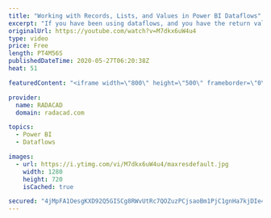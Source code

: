 ```yaml
---
title: "Working with Records, Lists, and Values in Power BI Dataflows"
excerpt: "If you have been using dataflows, and you have the return value of a query as something which is not in the form of a table, such as a record, list, or value. then you have seen that the dataflow automatically converts them all to tables. There is an explanation about it, and a method around it. In this"
originalUrl: https://youtube.com/watch?v=M7dkx6uW4u4
type: video
price: Free
length: PT4M56S
publishedDateTime: 2020-05-27T06:20:38Z
heat: 51

featuredContent: "<iframe width=\"800\" height=\"500\" frameborder=\"0\" src=\"https://www.youtube.com/embed/M7dkx6uW4u4\" allow=\"accelerometer; autoplay; encrypted-media; gyroscope; picture-in-picture\" allowfullscreen></iframe>"

provider:
  name: RADACAD
  domain: radacad.com

topics:
  - Power BI
  - Dataflows

images:
  - url: https://i.ytimg.com/vi/M7dkx6uW4u4/maxresdefault.jpg
    width: 1280
    height: 720
    isCached: true

secured: "4jMpFA1OesgKXD92Q5GISCg8RWvUtRc7QOZuzPCjsaoBm1PjC1gnHa7kjDIe4cVwaH5VE4CII2H6IcKwaIxYfAVUu4IWBns8LBNbwL7/ibFz5yd6DfMh0f4VxSzWdOGUqzwkXCOHE4kj7IjnZtkF13zVrhqHE3HDUF+68j+rjIN3pkNyeIrsnmE98909pj7Z2kqAP6OHHDFvmawLYNksIUMO3QnJZGHaTsj8WWdEPI3lafZ68Ba4S8nZ7M8aE9wrFzP1tqb6wpxxYcrLmKanZJaGCuLScXtqUhvSW73ytloWVsU9pSsZl7zcvGBL+NOrpf22UhqK7o5yV/4MV9TJWXfTQIAlLCCT+cuhnDGOCKD7D4Rgjq7crw04bpQSYLbab3fM6CgFwtTbFS3aXpnlF9Fp11oDGweDDaD2kn9j46Y=;mHLEzbgLfd0120RZTcTASw=="
---
```


